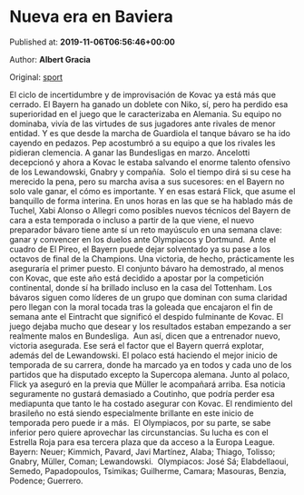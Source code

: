 
# Nueva era en Baviera

Published at: **2019-11-06T06:56:46+00:00**

Author: **Albert Gracia**

Original: [sport](https://www.sport.es/es/noticias/champions/nueva-era-baviera-7715758)

El ciclo de incertidumbre y de improvisación de Kovac ya está más que cerrado. El Bayern ha ganado un doblete con Niko, sí, pero ha perdido esa superioridad en el juego que le caracterizaba en Alemania. Su equipo no dominaba, vivía de las virtudes de sus jugadores ante rivales de menor entidad.
Y es que desde la marcha de Guardiola el tanque bávaro se ha ido cayendo en pedazos. Pep acostumbró a su equipo a que los rivales les pidieran clemencia. A ganar las Bundesligas en marzo. Ancelotti decepcionó y ahora a Kovac le estaba salvando el enorme talento ofensivo de los Lewandowski, Gnabry y compañía. 
Solo el tiempo dirá si su cese ha merecido la pena, pero su marcha avisa a sus sucesores: en el Bayern no solo vale ganar, el cómo es importante. Y en esas estará Flick, que asume el banquillo de forma interina. En unos horas en las que se ha hablado más de Tuchel, Xabi Alonso o Allegri como posibles nuevos técnicos del Bayern de cara a esta temporada o incluso a partir de la que viene, el nuevo preparador bávaro tiene ante sí un reto mayúsculo en una semana clave: ganar y convencer en los duelos ante Olympiacos y Dortmund. 
Ante el cuadro de El Pireo, el Bayern puede dejar solventado ya su pase a los octavos de final de la Champions. Una victoria, de hecho, prácticamente les aseguraría el primer puesto. El conjunto bávaro ha demostrado, al menos con Kovac, que este año está decidido a apostar por la competición continental, donde sí ha brillado incluso en la casa del Tottenham.
Los bávaros siguen como líderes de un grupo que dominan con suma claridad pero llegan con la moral tocada tras la goleada que encajaron el fin de semana ante el Eintracht que significó el despido fulminante de Kovac. El juego dejaba mucho que desear y los resultados estaban empezando a ser realmente malos en Bundesliga. 
Aun así, dicen que a entrenador nuevo, victoria asegurada. Ese será el factor que el Bayern querrá explotar, además del de Lewandowski. El polaco está haciendo el mejor inicio de temporada de su carrera, donde ha marcado ya en todos y cada uno de los partidos que ha disputado excepto la Supercopa alemana.
Junto al polaco, Flick ya aseguró en la previa que Müller le acompañará arriba. Esa noticia seguramente no gustará demasiado a Coutinho, que podría perder esa mediapunta que tanto le ha costado asegurar con Kovac. El rendimiento del brasileño no está siendo especialmente brillante en este inicio de temporada pero puede ir a más. 
El Olympiacos, por su parte, se sabe inferior pero quiere aprovechar las circunstancias. Su lucha es con el Estrella Roja para esa tercera plaza que da acceso a la Europa League. 
Bayern: Neuer; Kimmich, Pavard, Javi Martínez, Alaba; Thiago, Tolisso; Gnabry, Müller, Coman; Lewandowski. 
Olympiacos: José Sá; Elabdellaoui, Semedo, Papadopoulos, Tsimikas; Guilherme, Camara; Masouras, Benzia, Podence; Guerrero. 
